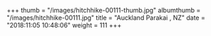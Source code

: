+++
thumb = "/images/hitchhike-00111-thumb.jpg"
albumthumb = "/images/hitchhike-00111.jpg"
title = "Auckland Parakai , NZ"
date = "2018:11:05 10:48:06"
weight = 111
+++
